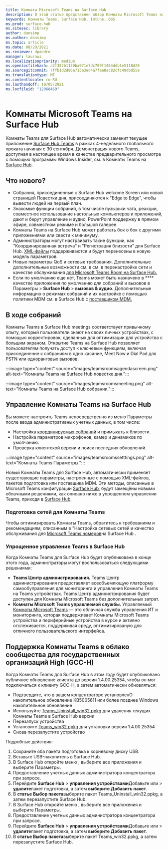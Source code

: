 ```yaml
---
title: Комнаты Microsoft Teams на Surface Hub
description: В этой статье представлен обзор Комнаты Microsoft Teams на Surface Hub.
keywords: Комнаты Teams, Surface Hub, Intune, QoS
ms.prod: surface-hub
ms.sitesec: library
author: dansimp
ms.author: dansimp
ms.topic: article
ms.date: 08/20/2021
ms.reviewer: dpandre
manager: laurawi
ms.localizationpriority: medium
ms.openlocfilehash: a2f382b1120ba071e7dc709f1464ddb1e5118d28
ms.sourcegitcommit: 7ffb1d2d86a713a3ed4a7faa8ac82cfc49dbd55e
ms.translationtype: MT
ms.contentlocale: ru-RU
ms.lasthandoff: 10/05/2021
ms.locfileid: "12068469"
---
```

# <a name="microsoft-teams-rooms-on-surface-hub"></a>Комнаты Microsoft Teams на Surface Hub

Комнаты Teams для Surface Hub автоматически заменит текущее приложение [Surface Hub Teams](hub-teams-app.md) в рамках 4-недельного глобального проката начиная с 30 сентября. Демонстрация нового Teams, доступная в настоящее время в качестве предварительного просмотра с помощью программы Windows Insider, см. в Комнаты Teams на [Surface Hub](https://techcommunity.microsoft.com/t5/surface-it-pro-blog/introducing-teams-rooms-on-surface-hub/ba-p/2118373).

## <a name="whats-new"></a>Что нового?

- Собрания, присоединенные с Surface Hub welcome Screen или новой страницей Повестки дня, присоединяются к "Edge to Edge", чтобы вывести людей на первый план.
- Знакомые функции собраний, в том числе пузырьки чата, реакции, совместное использование настольных компьютеров и приложений, дают и берут управление и аудио, PowerPoint поддержку в прямом эфире, совместном режиме и большой галерее.
- Комнаты Teams на Surface Hub может работать бок о бок с другими приложениями или свести к минимуму.
- Администраторы могут настраивать такие функции, как "Координированная встреча" и "Регистрация близости" для Surface Hub. [XML-файлы](/microsoftteams/rooms/surface-hub-manage-config#teams-configuration-file-syntax) поддерживаются и будут перенесены в новую модель параметров.
- Новые параметры QoS и сетевые требования. Дополнительные дополнительные возможности см. в см. в перенастройке сети и качестве обслуживания [для Microsoft Teams Room на Surface Hub.](surface-hub-teams-rooms-networking.md)
- Если по умолчанию еще нет, Teams может быть назначено в **** качестве приложения по умолчанию для собраний и вызовов в Параметры  >  **Surface Hub**  >  **вызовов & аудио**. Дополнительные информацию о режимах собраний и их настройке с помощью политики MDM см. в Surface Hub с [поставщиком MDM.](manage-settings-with-mdm-for-surface-hub.md#changing-default-app-for-meetings--calls)

## <a name="in-meeting-experience"></a>В ходе собраний

Комнаты Teams в Surface Hub meetings соответствует привычному опыту, который пользователи знают на своих личных устройствах, с помощью корректировок, сделанных для оптимизации для устройства с большим экраном. Открытие Teams на Surface Hub позволяет пользователям получать доступ к ключевым функциям, включая присоединение к собраниям в одно касание, Meet Now и Dial Pad для PSTN или одноранговых вызовов.

:::image type="content" source="images/teamsroomsagendascreen.png" alt-text="Комнаты Teams на Surface Hub повестке дня.":::

:::image type="content" source="images/teamsroomsmeeting.png" alt-text="Комнаты Teams на Surface Hub собрании.":::

## <a name="manage-teams-rooms-on-surface-hub"></a>Управление Комнаты Teams на Surface Hub

 Вы можете настроить Teams непосредственно из меню Параметры после ввода административных учетных данных, в том числе:

- Настройка [координируемых собраний](/microsoftteams/rooms/coordinated-meetings) и примыкать к близости.
- Настройка параметров микрофонов, камер и динамиков по умолчанию.
- Проверка клиентской версии и поиск последних обновлений.

:::image type="content" source="images/teamsroomssetttings.png" alt-text="Комнаты Teams Параметры.":::

Новый Комнаты Teams для Surface Hub, автоматически применяет существующие параметры, настроенные с помощью XML-файлов, пакетов подготовка или поставщика MDM. Эти методы, описанные в Microsoft Teams конфигурации [Surface Hub](/microsoftteams/rooms/surface-hub-manage-config), будут замещёны новыми облачными решениями, как описано ниже в упрощенном управлении Teams, приходя в [Surface Hub](#simplified-management-of-teams-coming-to-surface-hub).

### <a name="prepare-networking-for-teams-rooms"></a>Подготовка сетей для Комнаты Teams

Чтобы оптимизировать Комнаты Teams, обратитесь к требованиям и рекомендациям, описанным в "Настройка сетевых сетей и качество обслуживания для [Microsoft Teams номеров](surface-hub-teams-rooms-networking.md)на Surface Hub .

### <a name="simplified-management-of-teams-coming-to-surface-hub"></a>Упрощенное управление Teams в Surface Hub

Когда Комнаты Teams для Surface Hub будет опубликована в конце этого года, администраторы могут воспользоваться следующими решениями:

- **Teams Центр администрирования.** Teams Центр администрирования предоставляет всеобъемлющую платформу самообуправления для мониторинга и управления Комнаты Teams на Teams устройствах. Teams Центр администрирования будет доступен для Комнаты Microsoft Teams без дополнительных затрат.
- **Комнаты Microsoft Teams управляемой службы.** Управляемый [Комнаты Microsoft Teams](/microsoftteams/rooms/microsoft-teams-rooms-premium) — это облачная служба управления ИТ и мониторинга, которая поддерживает Комнаты Microsoft Teams устройства и периферийные устройства в курсе и активно отслеживается, поддерживая среду, оптимизированую для отличного пользовательского интерфейса.


## <a name="support-for-teams-rooms-in-government-community-cloud-high-gcc-h"></a>Поддержка Комнаты Teams в облако сообщества для государственных организаций High (GCC-H)

Когда Комнаты Teams для Surface Hub в этом году будет опубликовано публичное обновление клиента до версии 1.4.00.25354, чтобы он мог подключаться к клиенту GCC-H, а затем автоматически обновляться:

 - Подтвердите, что в вашем концентраторе установленО накопительное обновление KB5005611 или более позднее Windows накопительное обновление
 - Используйте [Teams_Uninstall_win32.ppkg](https://download.microsoft.com/download/8/3/F/83FD5089-D14E-42E3-AF7C-6FC36F80D347/Teams_Uninstall_Win32.ppkg) для удаления текущих Комнаты Teams в Surface Hub версии
 - Перезапуск устройства
 - Установите [Teams_win32.ppkg](https://download.microsoft.com/download/8/3/F/83FD5089-D14E-42E3-AF7C-6FC36F80D347/Teams_Win32.ppkg) для установки версии 1.4.00.25354
 - Снова перезапустите устройство

Подробные действия:

1. Сохраните оба пакета подготовка к корневому диску USB.
2.  Вставьте USB-накопитель в Surface Hub.
3.  В Surface Hub откройте меню , выберите все приложения и выберите Параметры.
4.  Предоставление учетных данных администратора концентратора при запросе.
5.  Перейдите **Surface Hub**  >  **управления устройствами**Добавьте или  >  **удалите**пакет подготовка, а затем **выберите Добавить пакет**.
6.  В **статье Выбор пакета**выберите пакет Teams_Uninstall_win32.ppkg, а затем перезапустите Surface Hub.
7.  В Surface Hub откройте меню , выберите все приложения и выберите Параметры.
8.  Предоставление учетных данных администратора концентратора при запросе.
9.  Перейдите **Surface Hub**  >  **управления устройствами**Добавьте или  >  **удалите**пакет подготовка, а затем **выберите Добавить пакет**.
10. В **статье Выбор пакета**выберите пакет Teams_win32.ppkg, а затем перезапустите Surface Hub.
